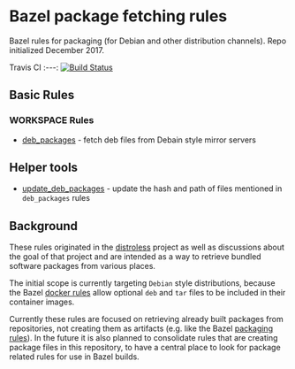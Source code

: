 # Bazel package fetching rules

Bazel rules for packaging (for Debian and other distribution channels). Repo
initialized December 2017.

Travis CI
:---:
[![Build Status](https://travis-ci.org/bazelbuild/rules_pkg.svg?branch=master)](https://travis-ci.org/bazelbuild/rules_pkg)

## Basic Rules

### WORKSPACE Rules

* [deb_packages](https://github.com/bazelbuild/rules_pkg/tree/master/deb_packages#deb_packages) - fetch deb files from Debain style mirror servers

## Helper tools

* [update_deb_packages](https://github.com/bazelbuild/rules_pkg/tree/master/tools/deb_packages#deb_packages) - update the hash and path of files mentioned in `deb_packages` rules


## Background

These rules originated in the [distroless](https://github.com/GoogleCloudPlatform/distroless)
project as well as discussions about the goal of that project and are intended as a way to retrieve
bundled software packages from various places.

The initial scope is currently targeting `Debian` style distributions, because the Bazel
[docker rules](https://github.com/bazelbuild/rules_docker) allow optional `deb` and `tar`
files to be included in their container images.

Currently these rules are focused on retrieving already built packages from repositories,
not creating them as artifacts (e.g. like the Bazel
[packaging rules](https://docs.bazel.build/versions/master/be/pkg.html)).
In the future it is also planned to consolidate rules that are creating package files in this
repository, to have a central place to look for package related rules for use in Bazel builds.
